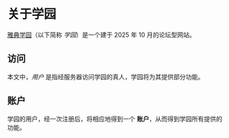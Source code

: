# 关于学园
[雅典学园](hearanhies-maker.github.io)（以下简称 *学园*）是一个建于 2025 年 10 月的论坛型网站。

## 访问
本文中，*用户* 是指经服务器访问学园的真人，学园将为其提供部分功能。

## 账户
学园的用户，经一次注册后，将相应地得到一个 **账户**，从而得到学园所有提供的功能。
